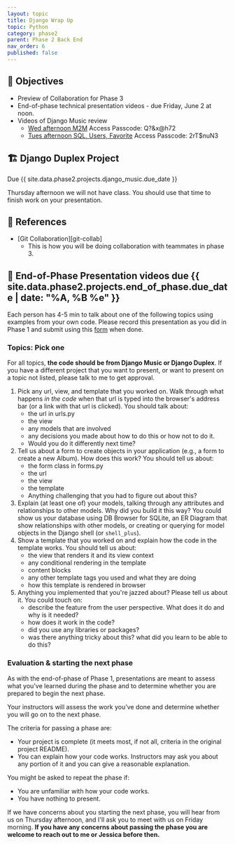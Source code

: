 ```yaml
---
layout: topic
title: Django Wrap Up
topic: Python
category: phase2
parent: Phase 2 Back End
nav_order: 6
published: false
---
```


## 🎯 Objectives

- Preview of Collaboration for Phase 3
- End-of-phase technical presentation videos - due Friday, June 2 at noon.
- Videos of Django Music review
  - [Wed afternoon M2M](https://us02web.zoom.us/rec/share/7pNVQecU8Y2y-SNkOdgDSXqrRHTB1O3mxLkf1IsjIZPTtTsUcCE08JKJo1_gtCVc.8VkiqRjq0gN-NuNQ)
      Access Passcode: Q?&x@h72
  - [Tues afternoon SQL, Users, Favorite](https://us02web.zoom.us/rec/share/jBbYYHxn2j-c7KMH7kaUyg0pu466nfMTsJ7JG1j7iFI3-fIqWzbAy2MVYhzU9upn.6eYNj3agjptZaDOH)
      Access Passcode: 2rT$nuN3

## 🏗️ Django Duplex Project

Due {{ site.data.phase2.projects.django_music.due_date }}

Thursday afternoon we will not have class. You should use that time to finish work on your presentation.

## 🔖 References

- [Git Collaboration][git-collab]
  - This is how you will be doing collaboration with teammates in phase 3.

## 🤩 End-of-Phase Presentation videos due {{ site.data.phase2.projects.end_of_phase.due_date | date: "%A, %B %e" }}

Each person has 4-5 min to talk about one of the following topics using examples from your own code. Please record this presentation as
you did in Phase 1 and submit using this [form](https://forms.gle/w2sStXpX5rUw9qb76) when done.

### Topics: Pick one

For all topics, **the code should be from Django Music or Django Duplex**. If you have a different project that you want to present, or want to present on a topic not listed, please talk to me to get approval.

1. Pick any url, view, and template that you worked on. Walk through what happens _in the code_ when that url is typed into the browser's address bar (or a link with that url is clicked). You should talk about:
      - the url in urls.py
      - the view
      - any models that are involved
      - any decisions you made about how to do this or how not to do it.
      - Would you do it differently next time?
2. Tell us about a form to create objects in your application (e.g., a form to create a new Album). How does this work? You should tell us about:
      - the form class in forms.py
      - the url
      - the view
      - the template
      - Anything challenging that you had to figure out about this?
3. Explain (at least one of) your models, talking through any attributes and relationships to other models. Why did you build it this way? You could show us your database using DB Browser for SQLite, an ER Diagram that show relationships with other models, or creating or querying for model objects in the Django shell (or `shell_plus`).
4. Show a template that you worked on and explain how the code in the template works. You should tell us about:
      - the view that renders it and its view context
      - any conditional rendering in the template
      - content blocks
      - any other template tags you used and what they are doing
      - how this template is rendered in browser
5. Anything you implemented that you're jazzed about? Please tell us about it. You could touch on:
      - describe the feature from the user perspective. What does it do and why is it needed?
      - how does it work in the code?
      - did you use any libraries or packages?
      - was there anything tricky about this? what did you learn to be able to do this?

### Evaluation & starting the next phase

As with the end-of-phase of Phase 1, presentations are meant to assess what you've learned during the phase and to determine whether you are prepared to begin the next phase.

Your instructors will assess the work you’ve done and determine whether you will go on to the next phase.

The criteria for passing a phase are:

- Your project is complete (it meets most, if not all, criteria in the original project README).
- You can explain how your code works. Instructors may ask you about any portion of it and you can give a reasonable explanation.

You might be asked to repeat the phase if:

- You are unfamiliar with how your code works.
- You have nothing to present.

If we have concerns about you starting the next phase, you will hear from us on Thursday afternoon, and I'll ask you to meet with us on Friday morning. **If you have any concerns about passing the phase you are welcome to reach out to me or Jessica before then.**

